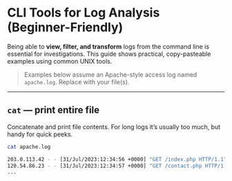# CLI Tools for Log Analysis (Beginner-Friendly)

Being able to **view, filter, and transform** logs from the command line is essential for investigations. This guide shows practical, copy-pasteable examples using common UNIX tools.

> Examples below assume an Apache-style access log named `apache.log`. Replace with your file(s).

---

## `cat` — print entire file
Concatenate and print file contents. For long logs it’s usually too much, but handy for quick peeks.

```bash
cat apache.log

203.0.113.42 - - [31/Jul/2023:12:34:56 +0000] "GET /index.php HTTP/1.1" 200 1234 "Mozilla/5.0 (Windows NT 10.0; Win64; x64) ..."
120.54.86.23 - - [31/Jul/2023:12:34:57 +0000] "GET /contact.php HTTP/1.1" 404 5678 "Mozilla/5.0 (Windows NT 10.0; Win64; x64) ..."
...


